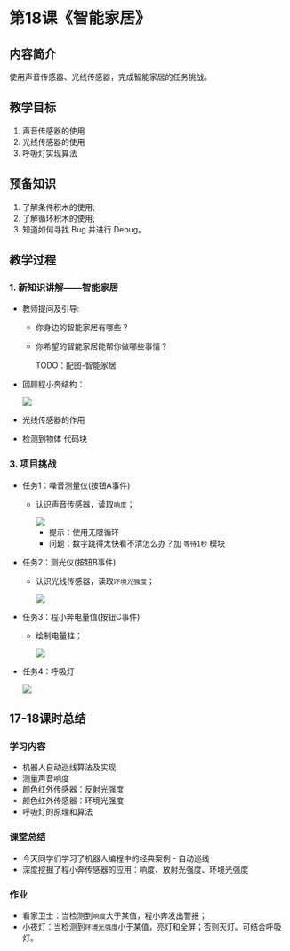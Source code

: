 <!-- # 机器人编程入门学习 -->
<link rel="stylesheet" type="text/css" href="./style.css" />

# 第18课《智能家居》

## 内容简介

使用声音传感器、光线传感器，完成智能家居的任务挑战。

## 教学目标

1. 声音传感器的使用
1. 光线传感器的使用
1. 呼吸灯实现算法

## 预备知识

1. 了解条件积木的使用;
1. 了解循环积木的使用;
1. 知道如何寻找 Bug 并进行 Debug。

## 教学过程

### 1. 新知识讲解——智能家居

- 教师提问及引导:
  - 你身边的智能家居有哪些？
  - 你希望的智能家居能帮你做哪些事情？

    TODO：配图-智能家居
    <!-- <img src="../images/10-1.png" class="width600" /> -->

- 回顾程小奔结构：

  <img src="../images/1-6-b.png" class="width600" />

- 光线传感器的作用

- 检测到物体 代码块


### 3. 项目挑战

- 任务1：噪音测量仪(按钮A事件)
  - 认识声音传感器，读取`响度`；

    <img src="../images/18-3A.png" class="width300" />

    - 提示：使用无限循环
    - 问题：数字跳得太快看不清怎么办？加 `等待1秒` 模块

- 任务2：测光仪(按钮B事件)
  - 认识光线传感器，读取`环境光强度`；

    <img src="../images/18-3B.png" class="width300" />

- 任务3：程小奔电量值(按钮C事件)
  - 绘制电量柱；

    <img src="../images/18-3D.png" class="width300" />

- 任务4：呼吸灯

  <img src="../images/18-3C.png" class="width300" />

## 17-18课时总结

### 学习内容

- 机器人自动巡线算法及实现
- 测量声音响度
- 颜色红外传感器：反射光强度
- 颜色红外传感器：环境光强度
- 呼吸灯的原理和算法

### 课堂总结

- 今天同学们学习了机器人编程中的经典案例 - 自动巡线
- 深度挖掘了程小奔传感器的应用：响度、放射光强度、环境光强度

### 作业

- 看家卫士：当检测到`响度`大于某值，程小奔发出警报；
- 小夜灯：当检测到`环境光强度`小于某值，亮灯和全屏；否则灭灯。可结合呼吸灯。
